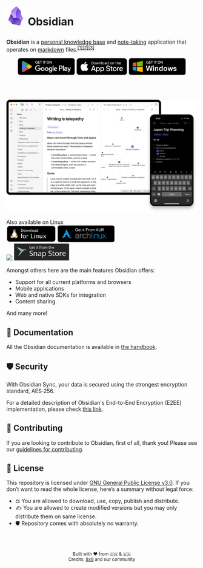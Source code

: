 # <p align="left">[<img src="resources/img/logo-obsidian.svg" height="50">](https://obsidian.md/) Obsidian</p>

**Obsidian** is a [personal knowledge base](https://en.wikipedia.org/wiki/Personal_knowledge_base "Personal knowledge base") and [note-taking](https://en.wikipedia.org/wiki/Note-taking "Note-taking") application that operates on [markdown](https://en.wikipedia.org/wiki/Markdown "Markdown") files.<sup>[\[1\]](https://en.wikipedia.org/wiki/Obsidian_%28software%29#cite_note-Eastman-3)</sup><sup>[\[2\]](https://en.wikipedia.org/wiki/Obsidian_%28software%29#cite_note-Myrick-4)</sup><sup>[\[3\]](https://en.wikipedia.org/wiki/Obsidian_%28software%29#cite_note-5)</sup>

<div align="center">

[<img src="resources/img/badge-googleplay.png" height="45">](https://play.google.com/store/apps/details?id=md.obsidian)  [<img src="resources/img/badge-appstore.png" height="45">](https://apps.apple.com/us/app/obsidian-connected-notes/id1557175442)  [<img src="resources/img/badge-windows.png" height="45">](https://obsidian.md/download)

</div>

<br />
<br />

<p align="center">
<img src="resources/img/screenshot-1.0-hero-combo.png" width="900" />
</p>

Also available on Linux  
[<img src="resources/img/badge-linux.svg" height="45">](https://github.com/obsidianmd/obsidian-releases/releases)  [<img src="resources/img/badge-aur.png" height="45">](https://archlinux.org/packages/extra/x86_64/obsidian/)  
[<img src="https://flathub.org/api/badge?locale=en" height="45">](https://flathub.org/apps/md.obsidian.Obsidian)  [<img src="resources/img/badge-snapstore.svg" height="45">](https://snapcraft.io/obsidian)

Amongst others here are the main features Obsidian offers:

* Support for all current platforms and browsers
* Mobile applications
* Web and native SDKs for integration
* Content sharing

And many more!

## 📖 Documentation

All the Obsidian documentation is available in [the handbook](https://help.obsidian.md/).

## 🛡️ Security
With Obsidian Sync, your data is secured using the strongest encryption standard, AES‑256.  

For a detailed description of Obsidian's End-to-End Encryption (E2EE) implementation,
please check [this link](https://obsidian.md/security).

## 🤝 Contributing

If you are looking to contribute to Obsidian, first of all, thank you! Please
see our [guidelines for contributing](https://publish.obsidian.md/hub/CONTRIBUTING).

## 📃 License

This repository is licensed under [GNU General Public License v3.0](https://github.com/almarshenwan/fancy-file-mover/blob/main/LICENSE). If you don’t want to read the whole license, here’s a summary without legal force:
* ⚖️ You are allowed to download, use, copy, publish and distribute.
* ✍️ You are allowed to create modified versions but you may only distribute them on same license.
* 🛡️ Repository comes with absolutely no warranty.

<br />
<br />

<footer>

<p align="center" style="font-size: smaller;">
Built with ❤️ from 🇨🇳 & 🇸🇦 
<br>Credits: <a href="https://8x8.com" target="_blank">8x8</a> and our community</p>

</footer>
